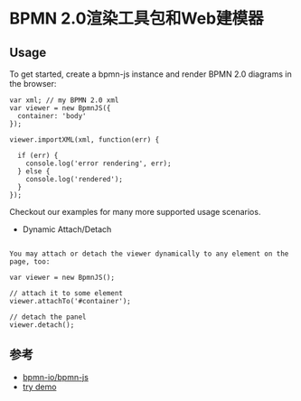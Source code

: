 # BPMN 2.0渲染工具包和Web建模器


## Usage
To get started, create a bpmn-js instance and render BPMN 2.0 diagrams in the browser:

```
var xml; // my BPMN 2.0 xml
var viewer = new BpmnJS({
  container: 'body'
});

viewer.importXML(xml, function(err) {

  if (err) {
    console.log('error rendering', err);
  } else {
    console.log('rendered');
  }
});
```
Checkout our examples for many more supported usage scenarios.

- Dynamic Attach/Detach

```

You may attach or detach the viewer dynamically to any element on the page, too:

var viewer = new BpmnJS();

// attach it to some element
viewer.attachTo('#container');

// detach the panel
viewer.detach();
```


## 参考
- [bpmn-io/bpmn-js](https://github.com/bpmn-io/bpmn-js)
- [try demo](https://demo.bpmn.io/s/start)
